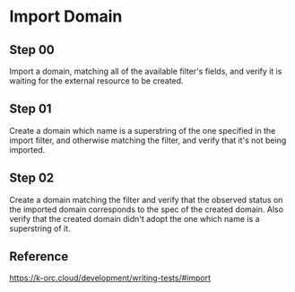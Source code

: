 # Import Domain

## Step 00

Import a domain, matching all of the available filter's fields, and verify it is waiting for the external resource to be created.

## Step 01

Create a domain which name is a superstring of the one specified in the import filter, and otherwise matching the filter, and verify that it's not being imported.

## Step 02

Create a domain matching the filter and verify that the observed status on the imported domain corresponds to the spec of the created domain.
Also verify that the created domain didn't adopt the one which name is a superstring of it.

## Reference

https://k-orc.cloud/development/writing-tests/#import
